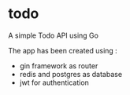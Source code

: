 # todo
A simple Todo API using Go 


The app has been created using : 
- gin framework as router 
- redis and postgres as database 
- jwt for authentication 
